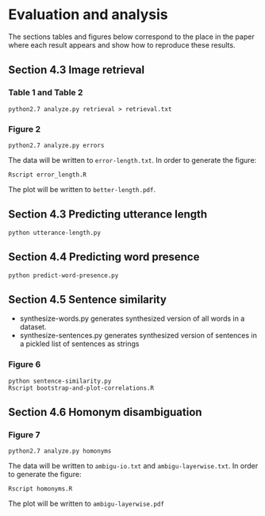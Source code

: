 # Evaluation and analysis

The sections tables and figures below correspond to the place in the paper
where each result appears and show how to reproduce these results.

## Section 4.3 Image retrieval

### Table 1 and Table 2

```
python2.7 analyze.py retrieval > retrieval.txt
```

### Figure 2

```
python2.7 analyze.py errors
```
The data will be written to `error-length.txt`.
In order to generate the figure:
```
Rscript error_length.R
```
The plot will be written to `better-length.pdf`.

## Section 4.3 Predicting utterance length

```
python utterance-length.py
```
## Section 4.4 Predicting word presence


```
python predict-word-presence.py
```

## Section 4.5 Sentence similarity

- synthesize-words.py
       generates synthesized version of all words in a dataset.
- synthesize-sentences.py
       generates synthesized version of sentences in a pickled list of sentences as strings

### Figure 6
```
python sentence-similarity.py
Rscript bootstrap-and-plot-correlations.R
```
## Section 4.6 Homonym disambiguation

### Figure 7

```
python2.7 analyze.py homonyms
```
The data will be written to `ambigu-io.txt` and `ambigu-layerwise.txt`.
In order to generate the figure:

```
Rscript homonyms.R
```
The plot will be written to `ambigu-layerwise.pdf`
